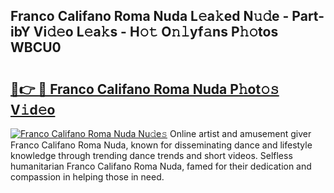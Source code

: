 ## Franco Califano Roma Nuda L𝚎a𝚔ed N𝚞𝚍e - Part-ibY Vi𝚍𝚎o L𝚎a𝚔s - H𝚘𝚝 O𝚗𝚕yf𝚊ns P𝚑𝚘tos WBCU0

# <h2><a href="http://kfa81c.oniu.top/?m=Franco+Califano+Roma+Nuda">🔗👉 🔴 Franco Califano Roma Nuda P𝚑ot𝚘𝚜 V𝚒d𝚎o</a></h2>

[![Franco Califano Roma Nuda Nu𝚍e𝚜](https://i.imgur.com/0qMVB7G.gif)](http://kfa81c.oniu.top/?m=Franco+Califano+Roma+Nuda)
Online artist and amusement giver Franco Califano Roma Nuda, known for disseminating dance and lifestyle knowledge through trending dance trends and short videos. Selfless humanitarian Franco Califano Roma Nuda, famed for their dedication and compassion in helping those in need.  
